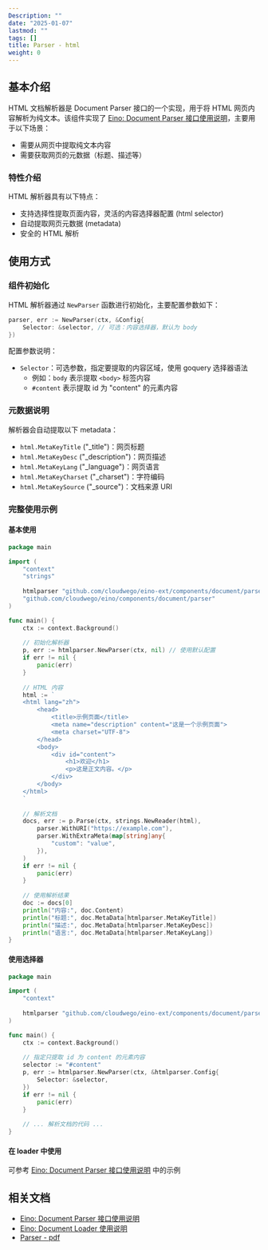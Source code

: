 ```yaml
---
Description: ""
date: "2025-01-07"
lastmod: ""
tags: []
title: Parser - html
weight: 0
---
```


## **基本介绍**

HTML 文档解析器是 Document Parser 接口的一个实现，用于将 HTML 网页内容解析为纯文本。该组件实现了 [Eino: Document Parser 接口使用说明](/zh/docs/eino/core_modules/components/document_loader_guide/document_parser_interface_guide)，主要用于以下场景：

- 需要从网页中提取纯文本内容
- 需要获取网页的元数据（标题、描述等）

### **特性介绍**

HTML 解析器具有以下特点：

- 支持选择性提取页面内容，灵活的内容选择器配置 (html selector)
- 自动提取网页元数据 (metadata)
- 安全的 HTML 解析

## **使用方式**

### **组件初始化**

HTML 解析器通过 `NewParser` 函数进行初始化，主要配置参数如下：

```go
parser, err := NewParser(ctx, &Config{
    Selector: &selector, // 可选：内容选择器，默认为 body
})
```

配置参数说明：

- `Selector`：可选参数，指定要提取的内容区域，使用 goquery 选择器语法
  - 例如：`body` 表示提取 `<body>` 标签内容
  - `#content` 表示提取 id 为 "content" 的元素内容

### **元数据说明**

解析器会自动提取以下 metadata：

- `html.MetaKeyTitle` ("_title")：网页标题
- `html.MetaKeyDesc` ("_description")：网页描述
- `html.MetaKeyLang` ("_language")：网页语言
- `html.MetaKeyCharset` ("_charset")：字符编码
- `html.MetaKeySource` ("_source")：文档来源 URI

### **完整使用示例**

#### **基本使用**

```go
package main

import (
    "context"
    "strings"
    
    htmlparser "github.com/cloudwego/eino-ext/components/document/parser/html"
    "github.com/cloudwego/eino/components/document/parser"
)

func main() {
    ctx := context.Background()
    
    // 初始化解析器
    p, err := htmlparser.NewParser(ctx, nil) // 使用默认配置
    if err != nil {
        panic(err)
    }
    
    // HTML 内容
    html := `
    <html lang="zh">
        <head>
            <title>示例页面</title>
            <meta name="description" content="这是一个示例页面">
            <meta charset="UTF-8">
        </head>
        <body>
            <div id="content">
                <h1>欢迎</h1>
                <p>这是正文内容。</p>
            </div>
        </body>
    </html>
    `
    
    // 解析文档
    docs, err := p.Parse(ctx, strings.NewReader(html),
        parser.WithURI("https://example.com"),
        parser.WithExtraMeta(map[string]any{
            "custom": "value",
        }),
    )
    if err != nil {
        panic(err)
    }
    
    // 使用解析结果
    doc := docs[0]
    println("内容:", doc.Content)
    println("标题:", doc.MetaData[htmlparser.MetaKeyTitle])
    println("描述:", doc.MetaData[htmlparser.MetaKeyDesc])
    println("语言:", doc.MetaData[htmlparser.MetaKeyLang])
}
```

#### **使用选择器**

```go
package main

import (
    "context"
    
    htmlparser "github.com/cloudwego/eino-ext/components/document/parser/html"
)

func main() {
    ctx := context.Background()
    
    // 指定只提取 id 为 content 的元素内容
    selector := "#content"
    p, err := htmlparser.NewParser(ctx, &htmlparser.Config{
        Selector: &selector,
    })
    if err != nil {
        panic(err)
    }
    
    // ... 解析文档的代码 ...
}
```

#### 在 loader 中使用

可参考 [Eino: Document Parser 接口使用说明](/zh/docs/eino/core_modules/components/document_loader_guide/document_parser_interface_guide) 中的示例

## **相关文档**

- [Eino: Document Parser 接口使用说明](/zh/docs/eino/core_modules/components/document_loader_guide/document_parser_interface_guide)
- [Eino: Document Loader 使用说明](/zh/docs/eino/core_modules/components/document_loader_guide)
- [Parser - pdf](/zh/docs/eino/ecosystem_integration/document/parser_pdf)
